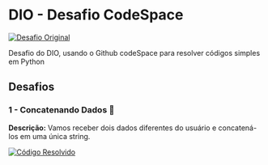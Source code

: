 # DIO - Desafio CodeSpace

[![Desafio Original](https://img.shields.io/badge/DesafioOriginal-%23007bff.svg)](https://github.com/alinealien/resolvendo-codigos-py-copilot)

Desafio do DIO, usando o Github codeSpace para resolver códigos simples em Python

## Desafios

### 1 - Concatenando Dados 🐾
**Descrição:** Vamos receber dois dados diferentes do usuário e concatená-los em uma única string.

[![Código Resolvido](https://img.shields.io/badge/Código_Resolvido-Concatenando_Dados-blue)](https://github.com/michelleGomes85/dio-codespaces-challenge/blob/main/concatenate_data.py)
